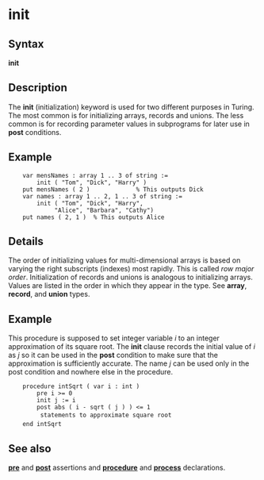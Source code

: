 
# init

## Syntax
**init**

## Description
The **init** (initialization) keyword is used for two different purposes in Turing. The most common is for initializing arrays, records and unions. The less common is for recording parameter values in subprograms for later use in **post** conditions.


## Example


        var mensNames : array 1 .. 3 of string :=
            init ( "Tom", "Dick", "Harry" )
        put mensNames ( 2 )             % This outputs Dick
        var names : array 1 .. 2, 1 .. 3 of string :=
            init ( "Tom", "Dick", "Harry",
                 "Alice", "Barbara", "Cathy")
        put names ( 2, 1 )  % This outputs Alice
## Details
The order of initializing values for multi-dimensional arrays is based on varying the right subscripts (indexes) most rapidly. This is called _row major order_. Initialization of records and unions is analogous to initializing arrays. Values are listed in the order in which they appear in the type. See **array**, **record**, and **union** types.


## Example
This procedure is supposed to set integer variable _i_ to an integer approximation of its square root. The **init** clause records the initial value of _i_ as _j_ so it can be used in the **post** condition to make sure that the approximation is sufficiently accurate. The name _j_ can be used only in the post condition and nowhere else in the procedure.

        procedure intSqrt ( var i : int )
            pre i >= 0
            init j := i
            post abs ( i - sqrt ( j ) ) <= 1
             statements to approximate square root
        end intSqrt
## See also
**[pre](pre.html)** and **[post](post.html)** assertions and **[procedure](procedure.html)** and **[process](process.html)** declarations.


